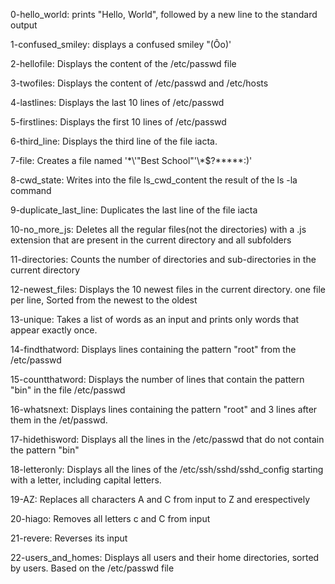 0-hello_world: prints "Hello, World", followed by a new line to the standard output

1-confused_smiley: displays a confused smiley "(Ôo)'

2-hellofile: Displays the content of the /etc/passwd file

3-twofiles: Displays the content of /etc/passwd and /etc/hosts

4-lastlines: Displays the last 10 lines of /etc/passwd

5-firstlines: Displays the first 10 lines of /etc/passwd

6-third_line: Displays the third line of the file iacta.

7-file: Creates a file named '\*\\'"Best School"\'\\*$\?\*\*\*\*\*:)'

8-cwd_state: Writes into the file ls_cwd_content the result of the ls -la command

9-duplicate_last_line: Duplicates the last line of the file iacta

10-no_more_js: Deletes all the regular files(not the directories) with a .js extension that are present in the current directory and all subfolders

11-directories: Counts the number of directories and sub-directories in the current directory

12-newest_files: Displays the 10 newest files in the current directory. one file per line, Sorted from the newest to the oldest

13-unique: Takes a list of words as an input and prints only words that appear exactly once.

14-findthatword: Displays lines containing the pattern "root" from the /etc/passwd

15-countthatword: Displays the number of lines that contain the pattern "bin" in the file /etc/passwd

16-whatsnext: Displays lines containing the pattern "root" and 3 lines after them in the /et/passwd.

17-hidethisword: Displays all the lines in the /etc/passwd that do not contain the pattern "bin"

18-letteronly: Displays all the lines of the /etc/ssh/sshd/sshd_config starting with a letter, including capital letters.

19-AZ: Replaces all characters A and C from input to Z and erespectively

20-hiago: Removes all letters c and C from input

21-revere: Reverses its input

22-users_and_homes: Displays all users and their home directories, sorted by users. Based on the /etc/passwd file
